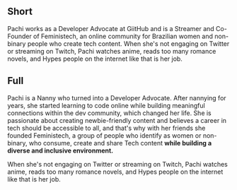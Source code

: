 ## Short
Pachi works as a Developer Advocate at GiitHub and is a Streamer and Co-Founder of Feministech, an online community for Brazilian women and non-binary people who create tech content. 
When she's not engaging on Twitter or streaming on Twitch, Pachi watches anime, reads too many romance novels, and Hypes people on the internet like that is her job.


## Full
Pachi is a Nanny who turned into a Developer Advocate.
After nannying for years, she started learning to code online while building meaningful connections within the dev community, which changed her life.
She is passionate about creating newbie-friendly content and believes a career in tech should be accessible to all, and that's why with her friends she founded Feministech, a group of people who identify as women or non-binary, who consume, create and share  Tech content **while building a diverse and inclusive environment.**

When she's not engaging on Twitter or streaming on Twitch, Pachi watches anime, reads too many romance novels, and Hypes people on the internet like that is her job.
